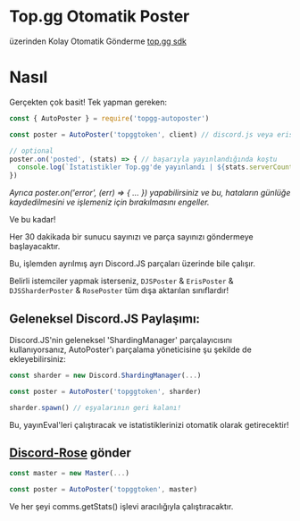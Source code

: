 # Top.gg Otomatik Poster
üzerinden Kolay Otomatik Gönderme [top.gg sdk](https://npmjs.com/package/@top-gg/sdk)

# Nasıl
Gerçekten çok basit! Tek yapman gereken:
```js
const { AutoPoster } = require('topgg-autoposter')

const poster = AutoPoster('topggtoken', client) // discord.js veya eris istemciniz

// optional
poster.on('posted', (stats) => { // başarıyla yayınlandığında koştu
  console.log(`İstatistikler Top.gg'de yayınlandı | ${stats.serverCount} sunucular`)
})
```
*Ayrıca poster.on('error', (err) => { ... }) yapabilirsiniz ve bu, hataların günlüğe kaydedilmesini ve işlemeniz için bırakılmasını engeller.*

Ve bu kadar!

Her 30 dakikada bir sunucu sayınızı ve parça sayınızı göndermeye başlayacaktır.

Bu, işlemden ayrılmış ayrı Discord.JS parçaları üzerinde bile çalışır.

Belirli istemciler yapmak isterseniz, `DJSPoster` & `ErisPoster` & `DJSSharderPoster` & `RosePoster` tüm dışa aktarılan sınıflardır!

## Geleneksel Discord.JS Paylaşımı:

Discord.JS'nin geleneksel 'ShardingManager' parçalayıcısını kullanıyorsanız, AutoPoster'ı parçalama yöneticisine şu şekilde de ekleyebilirsiniz:

```js
const sharder = new Discord.ShardingManager(...)

const poster = AutoPoster('topggtoken', sharder)

sharder.spawn() // eşyalarının geri kalanı!
```
Bu, yayınEval'leri çalıştıracak ve istatistiklerinizi otomatik olarak getirecektir!

## [Discord-Rose](https://npmjs.com/discord-rose) gönder

```js
const master = new Master(...)

const poster = AutoPoster('topggtoken', master)
```
Ve her şeyi comms.getStats() işlevi aracılığıyla çalıştıracaktır.